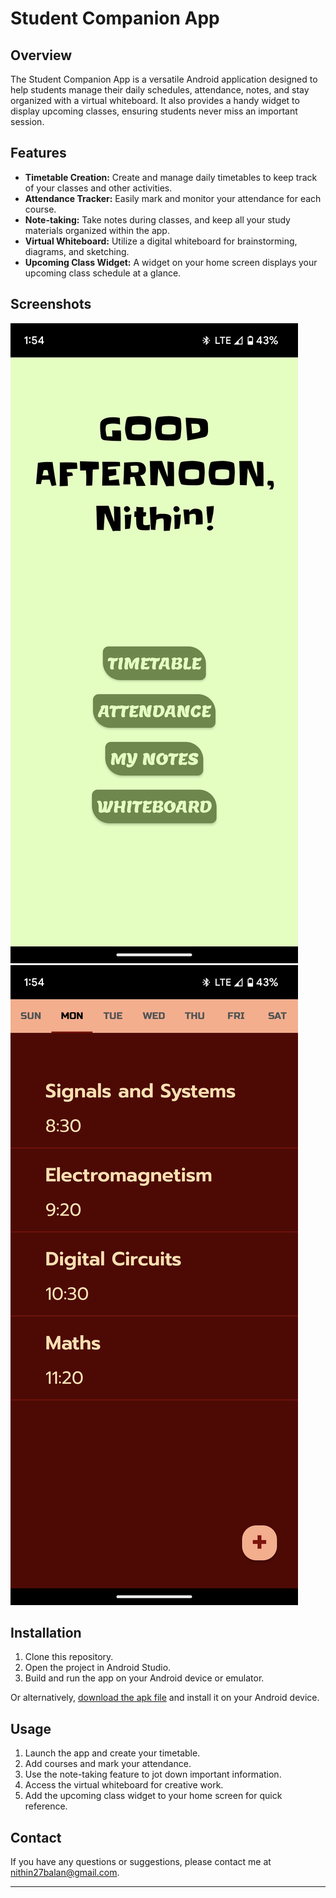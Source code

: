 # Student Companion App

## Overview
The Student Companion App is a versatile Android application designed to help students manage their daily schedules, attendance, notes, and stay organized with a virtual whiteboard. It also provides a handy widget to display upcoming classes, ensuring students never miss an important session.

## Features
- **Timetable Creation:** Create and manage daily timetables to keep track of your classes and other activities.
- **Attendance Tracker:** Easily mark and monitor your attendance for each course.
- **Note-taking:** Take notes during classes, and keep all your study materials organized within the app.
- **Virtual Whiteboard:** Utilize a digital whiteboard for brainstorming, diagrams, and sketching.
- **Upcoming Class Widget:** A widget on your home screen displays your upcoming class schedule at a glance.

## Screenshots
![Home page](Screenshot_20230911-135421.png)
![Timetable](Screenshot_20230911-135436.png)

## Installation
1. Clone this repository.
2. Open the project in Android Studio.
3. Build and run the app on your Android device or emulator.

Or alternatively, [download the apk file](https://github.com/killerninjacat/StudentCompanion/releases/download/v1.0.0/student_companion.apk) and install it on your Android device.

## Usage
1. Launch the app and create your timetable.
2. Add courses and mark your attendance.
3. Use the note-taking feature to jot down important information.
4. Access the virtual whiteboard for creative work.
5. Add the upcoming class widget to your home screen for quick reference.

## Contact
If you have any questions or suggestions, please contact me at [nithin27balan@gmail.com](mailto:nithin27balan@gmail.com).

---
